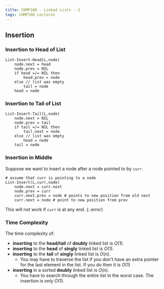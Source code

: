 ```yaml
---
title: COMP108 - Linked Lists - 2
tags: COMP108 Lectures
---
```

## Insertion
### Insertion to Head of List

```
List-Insert-Head(L,node)
	node.next = head
	node.prev = NIL
	if head =/= NIL then
		head.prev = node
	else // list was empty
		tail = node
	head = node
```

### Insertion to Tail of List

```
List-Insert-Tail(L,node)
	node.next = NIL
	node.prev = tail
	if tail =/= NIL then
		tail.next = node
	else // list was empty
		head = node
	tail = node
```

### Insertion in Middle
Suppose we want to insert a node after a node pointed to by `curr`.

```
# assume that curr is pointing to a node
List-Insert(L,curr,node)
	node.next = curr.next
	node.prev = curr
	curr.next.prev = node # points to new position from old next
	curr.next = node # point to new position from prev
```

This will not work if `curr` is at any end.
{:.error}

### Time Complexity
The time complexity of:

* **inserting** to the **head/tail** of **doubly** linked list is $O(1)$.
* **inserting** to the **head** of **singly** linked list is $O(1)$.
* **inserting** to the **tail** of **singly** linked list is $O(n)$.
	* You may have to traverse the list if you don't have an extra pointer for the last element in the list. If you do then it is $O(1)$
* **inserting** in a sorted **doubly** linked list is $O(n)$.
	* You have to search through the entire list in the worst case. The insertion is only $O(1)$.